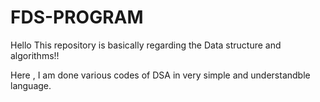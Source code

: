 # FDS-PROGRAM

Hello This repository is basically regarding the Data structure and algorithms!!

Here , I am done various codes of DSA in very simple and understandble language.
